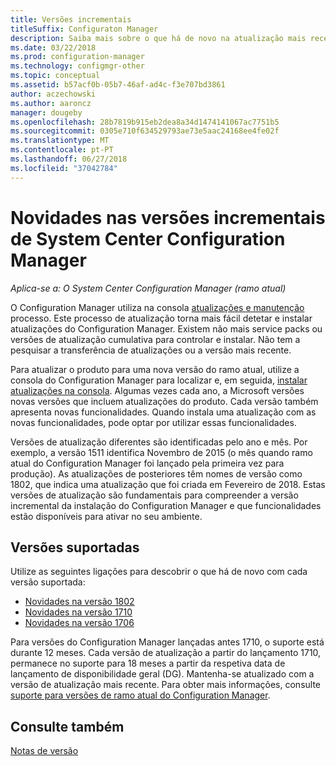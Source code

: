 ```yaml
---
title: Versões incrementais
titleSuffix: Configuraton Manager
description: Saiba mais sobre o que há de novo na atualização mais recente para o Configuration Manager.
ms.date: 03/22/2018
ms.prod: configuration-manager
ms.technology: configmgr-other
ms.topic: conceptual
ms.assetid: b57acf0b-05b7-46af-ad4c-f3e707bd3861
author: aczechowski
ms.author: aaroncz
manager: dougeby
ms.openlocfilehash: 28b7819b915eb2dea8a34d1474141067ac7751b5
ms.sourcegitcommit: 0305e710f634529793ae73e5aac24168ee4fe02f
ms.translationtype: MT
ms.contentlocale: pt-PT
ms.lasthandoff: 06/27/2018
ms.locfileid: "37042784"
---
```

# <a name="whats-new-in-system-center-configuration-manager-incremental-versions"></a>Novidades nas versões incrementais de System Center Configuration Manager

*Aplica-se a: O System Center Configuration Manager (ramo atual)*

 O Configuration Manager utiliza na consola [atualizações e manutenção](/sccm/core/servers/manage/updates) processo. Este processo de atualização torna mais fácil detetar e instalar atualizações do Configuration Manager. Existem não mais service packs ou versões de atualização cumulativa para controlar e instalar. Não tem a pesquisar a transferência de atualizações ou a versão mais recente.

 Para atualizar o produto para uma nova versão do ramo atual, utilize a consola do Configuration Manager para localizar e, em seguida, [instalar atualizações na consola](../../../core/servers/manage/install-in-console-updates.md). Algumas vezes cada ano, a Microsoft versões novas versões que incluem atualizações do produto. Cada versão também apresenta novas funcionalidades. Quando instala uma atualização com as novas funcionalidades, pode optar por utilizar essas funcionalidades. 

 Versões de atualização diferentes são identificadas pelo ano e mês. Por exemplo, a versão 1511 identifica Novembro de 2015 (o mês quando ramo atual do Configuration Manager foi lançado pela primeira vez para produção). As atualizações de posteriores têm nomes de versão como 1802, que indica uma atualização que foi criada em Fevereiro de 2018. Estas versões de atualização são fundamentais para compreender a versão incremental da instalação do Configuration Manager e que funcionalidades estão disponíveis para ativar no seu ambiente.

## <a name="supported-versions"></a>Versões suportadas
 Utilize as seguintes ligações para descobrir o que há de novo com cada versão suportada:
  - [Novidades na versão 1802](../../../core/plan-design/changes/whats-new-in-version-1802.md)
  - [Novidades na versão 1710](../../../core/plan-design/changes/whats-new-in-version-1710.md)
  - [Novidades na versão 1706](../../../core/plan-design/changes/whats-new-in-version-1706.md)  


Para versões do Configuration Manager lançadas antes 1710, o suporte está durante 12 meses. Cada versão de atualização a partir do lançamento 1710, permanece no suporte para 18 meses a partir da respetiva data de lançamento de disponibilidade geral (DG).  Mantenha-se atualizado com a versão de atualização mais recente. Para obter mais informações, consulte [suporte para versões de ramo atual do Configuration Manager](../../../core/servers/manage/current-branch-versions-supported.md).  


## <a name="see-also"></a>Consulte também
[Notas de versão](/sccm/core/servers/deploy/install/release-notes)
